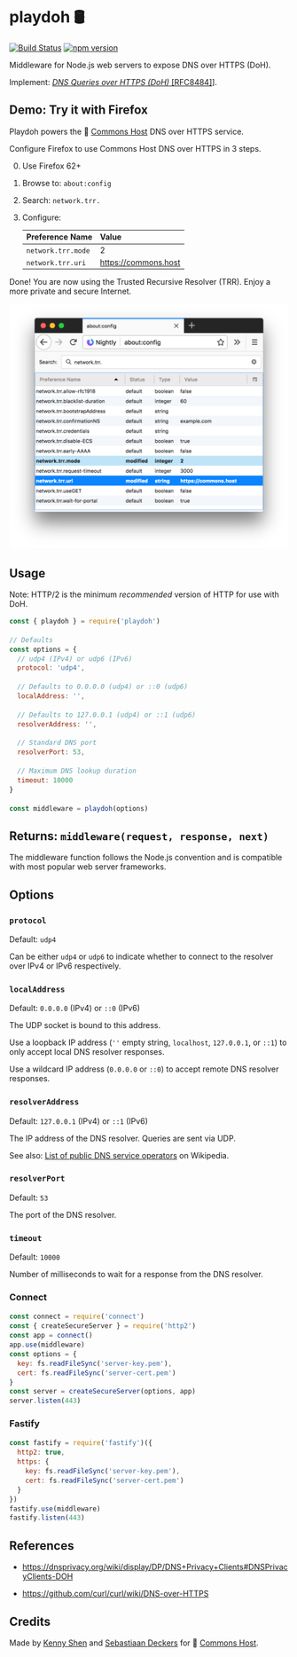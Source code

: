 # playdoh 🛢

[![Build Status](https://travis-ci.org/qoelet/playdoh.svg?branch=master)](https://travis-ci.org/qoelet/playdoh)
[![npm version](https://badge.fury.io/js/playdoh.svg)](https://badge.fury.io/js/playdoh)

Middleware for Node.js web servers to expose DNS over HTTPS (DoH).

Implement: [*DNS Queries over HTTPS (DoH)* [RFC8484]](https://tools.ietf.org/rfc/rfc8484.txt)].

## Demo: Try it with Firefox

Playdoh powers the 🐑 [Commons Host](https://commons.host) DNS over HTTPS service.

Configure Firefox to use Commons Host DNS over HTTPS in 3 steps.

0. Use Firefox 62+
1. Browse to: `about:config`
1. Search: `network.trr.`
1. Configure:

   | Preference Name | Value |
   |-|-|
   | `network.trr.mode` | 2 |
   | `network.trr.uri` | https://commons.host |

Done! You are now using the Trusted Recursive Resolver (TRR). Enjoy a more private and secure Internet.

![Firefox settings](./docs/firefox-settings.png)

## Usage

Note: HTTP/2 is the minimum *recommended* version of HTTP for use with DoH.

```js
const { playdoh } = require('playdoh')

// Defaults
const options = {
  // udp4 (IPv4) or udp6 (IPv6)
  protocol: 'udp4',

  // Defaults to 0.0.0.0 (udp4) or ::0 (udp6)
  localAddress: '',

  // Defaults to 127.0.0.1 (udp4) or ::1 (udp6)
  resolverAddress: '',

  // Standard DNS port
  resolverPort: 53,

  // Maximum DNS lookup duration
  timeout: 10000
}

const middleware = playdoh(options)
```

## Returns: `middleware(request, response, next)`

The middleware function follows the Node.js convention and is compatible with most popular web server frameworks.

## Options

### `protocol`

Default: `udp4`

Can be either `udp4` or `udp6` to indicate whether to connect to the resolver over IPv4 or IPv6 respectively.

### `localAddress`

Default: `0.0.0.0` (IPv4) or `::0` (IPv6)

The UDP socket is bound to this address.

Use a loopback IP address (`''` empty string, `localhost`, `127.0.0.1`, or `::1`) to only accept local DNS resolver responses.

Use a wildcard IP address (`0.0.0.0` or `::0`) to accept remote DNS resolver responses.

### `resolverAddress`

Default: `127.0.0.1` (IPv4) or `::1` (IPv6)

The IP address of the DNS resolver. Queries are sent via UDP.

See also: [List of public DNS service operators](https://en.wikipedia.org/wiki/Public_recursive_name_server) on Wikipedia.

### `resolverPort`

Default: `53`

The port of the DNS resolver.

### `timeout`

Default: `10000`

Number of milliseconds to wait for a response from the DNS resolver.

### Connect

```js
const connect = require('connect')
const { createSecureServer } = require('http2')
const app = connect()
app.use(middleware)
const options = {
  key: fs.readFileSync('server-key.pem'),
  cert: fs.readFileSync('server-cert.pem')
}
const server = createSecureServer(options, app)
server.listen(443)
```

### Fastify

```js
const fastify = require('fastify')({
  http2: true,
  https: {
    key: fs.readFileSync('server-key.pem'),
    cert: fs.readFileSync('server-cert.pem')
  }
})
fastify.use(middleware)
fastify.listen(443)
```

## References

- https://dnsprivacy.org/wiki/display/DP/DNS+Privacy+Clients#DNSPrivacyClients-DOH

- https://github.com/curl/curl/wiki/DNS-over-HTTPS

## Credits

Made by [Kenny Shen](https://www.machinesung.com) and [Sebastiaan Deckers](https://twitter.com/sebdeckers) for 🐑 [Commons Host](https://commons.host).
